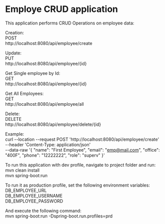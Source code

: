# Employe CRUD application

This application performs CRUD Operations on employee data:

Creation:  
POST  
http://localhost:8080/api/employee/create  

Update:  
PUT  
http://localhost:8080/api/employee/{id}

Get Single employee by Id:  
GET  
http://localhost:8080/api/employee/{id}  

Get All Employees:  
GET  
http://localhost:8080/api/employee/all  

Delete:  
DELETE  
http://localhost:8080/api/employee/delete/{id}

Example:  
curl --location --request POST 'http://localhost:8080/api/employee/create' \
--header 'Content-Type: application/json' \
--data-raw '{
    "name": "First Employee",
    "email": "emp@mail.com",
    "office": "400F",
    "phone": "12222222",
    "role": "superv"
}'

To run this application with dev profile, navigate to project folder and run:  
mvn clean install  
mvn spring-boot:run  

To run it as production profile, set the following environment variables:  
DB_EMPLOYEE_URL  
DB_EMPLOYEE_USERNAME  
DB_EMPLOYEE_PASSWORD  

And execute the following command:  
mvn spring-boot:run -Dspring-boot.run.profiles=prd  